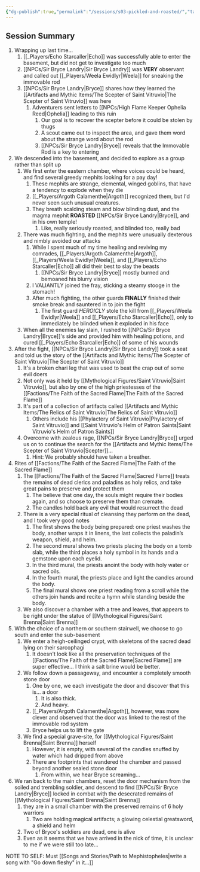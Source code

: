 ```yaml
---
{"dg-publish":true,"permalink":"/sessions/s03-pickled-and-roasted/","tags":["Session_Drakk"],"noteIcon":""}
---
```



## Session Summary
1. Wrapping up last time...
	1. [[_Players/Echo Starcaller\|Echo]] was successfully able to enter the basement, but did not get to investigate too much
	2. [[NPCs/Sir Bryce Landry\|Sir Bryce Landry]] was **VERY** observant and called out [[_Players/Weela Ewidlyr\|Weela]] for sneaking the immovable rod
	3. [[NPCs/Sir Bryce Landry\|Bryce]] shares how they learned the [[Artifacts and Mythic Items/The Scepter of Saint Vitruvio\|The Scepter of Saint Vitruvio]] was here
		1. Adventurers sent letters to [[NPCs/High Flame Keeper Ophelia Reed\|Ophelia]] leading to this ruin
			1. Our goal is to recover the scepter before it could be stolen by thugs
			2. A scout came out to inspect the area, and gave them word about the strange word about the rod
			3. [[NPCs/Sir Bryce Landry\|Bryce]] reveals that the Immovable Rod is a key to entering
2. We descended into the basement, and decided to explore as a group rather than split up
	1. We first enter the eastern chamber, where voices could be heard, and find several greedy mephits looking for a pay day!
		1. These mephits are strange, elemental, winged goblins, that have a tendency to explode when they die
		2. [[_Players/Argoth Calamenthe\|Argoth]] recognized them, but I'd never seen such unusual creatures.
		3. They breath scalding steam and blow blinding dust, and the magma mephit **ROASTED** [[NPCs/Sir Bryce Landry\|Bryce]], and in his own temple!
			1. Like, really seriously roasted, and blinded too, really bad
	2. There was much fighting, and the mephits were unusually dexterous and nimbly avoided our attacks
		1. While I spent much of my time healing and reviving my comrades, [[_Players/Argoth Calamenthe\|Argoth]], [[_Players/Weela Ewidlyr\|Weela]], and [[_Players/Echo Starcaller\|Echo]] all did their best to slay the beasts
			1. [[NPCs/Sir Bryce Landry\|Bryce]] mostly burned and bemoaned his blurry vision
		2. I VALIANTLY joined the fray, sticking a steamy stooge in the stomach!
		3. After much fighting, the other guards **FINALLY** finished their smoke break and sauntered in to join the fight
			1. The first guard *HEROICLY* stole the kill from [[_Players/Weela Ewidlyr\|Weela]] and [[_Players/Echo Starcaller\|Echo]], only to immediately be blinded when it exploded in his face
	3. When all the enemies lay slain, I rushed to [[NPCs/Sir Bryce Landry\|Bryce]]'s side and provided him with healing potions, and cured [[_Players/Echo Starcaller\|Echo]] of some of his wounds
3. After the fight, [[NPCs/Sir Bryce Landry\|Sir Bryce Landry]] took a seat and told us the story of the [[Artifacts and Mythic Items/The Scepter of Saint Vitruvio\|The Scepter of Saint Vitruvio]]
	1. It's a broken chari leg that was used to beat the crap out of some evil doers
	2. Not only was it held by [[Mythological Figures/Saint Vitruvio\|Saint Vitruvio]], but also by one of the high priestesses of the [[Factions/The Faith of the Sacred Flame\|The Faith of the Sacred Flame]]
	3. It's part of a collection of artifacts called [[Artifacts and Mythic Items/The Relics of Saint Vitruvio\|The Relics of Saint Vitruvio]]
		1. Others include his [[Phylactery of Saint Vitruvio\|Phylactery of Saint Vitruvio]] and [[Saint Vitruvio's Helm of Patron Saints\|Saint Vitruvio's Helm of Patron Saints]]
	4. Overcome with zealous rage, [[NPCs/Sir Bryce Landry\|Bryce]] urged us on to continue the search for the [[Artifacts and Mythic Items/The Scepter of Saint Vitruvio\|Scepter]]...
		1. Hint: We probably should have taken a breather.
4. Rites of [[Factions/The Faith of the Sacred Flame\|The Faith of the Sacred Flame]]
	1. The [[Factions/The Faith of the Sacred Flame\|Sacred Flame]] treats the remains of dead clerics and paladins as holy relics, and take great pains to preserve and protect them
		1. The believe that one day, the souls might require their bodies again, and so choose to preserve them than cremate.
		2. The candles hold back any evil that would resurrect the dead
	2. There is a very special ritual of cleansing they perform on the dead, and I took very good notes
		1. The first shows the body being prepared: one priest washes the body, another wraps it in linens, the last collects the paladin’s weapon, shield, and helm.
		2. The second mural shows two priests placing the body on a tomb slab, while the third places a holy symbol in its hands and a gemstone upon each eyelid. 
		3. In the third mural, the priests anoint the body with holy water or sacred oils. 
		4. In the fourth mural, the priests place and light the candles around the body. 
		5. The final mural shows one priest reading from a scroll while the others join hands and recite a hymn while standing beside the body.
	3. We also discover a chamber with a tree and leaves, that appears to be right under the statue of [[Mythological Figures/Saint Brenna\|Saint Brenna]]
5. With the choice of a northern or southern stairwell, we choose to go south and enter the sub-basement
	1. We enter a heigh-ceilinged crypt, with skeletons of the sacred dead lying on their sarcophagi 
		1. It doesn't look like all the preservation techniques of the [[Factions/The Faith of the Sacred Flame\|Sacred Flame]] are super effective... I think a salt brine would be better.
	2. We follow down a passageway, and encounter a completely smooth stone door
		1. One by one, we each investigate the door and discover that this is... a door
			1. It is also thick.
			2. And heavy.
		2. [[_Players/Argoth Calamenthe\|Argoth]], however, was more clever and observed that the door was linked to the rest of the immovable rod system
		3. Bryce helps us to lift the gate
	3. We find a special grave-site, for [[Mythological Figures/Saint Brenna\|Saint Brenna]] herself
		1. However, it is empty, with several of the candles snuffed by water which had dripped from above
		2. There are footprints that wandered the chamber and passed beyond another sealed stone door
			1. From within, we hear Bryce screaming...
6. We ran back to the main chambers, reset the door mechanism from the soiled and trembling soldier, and descend to find [[NPCs/Sir Bryce Landry\|Bryce]] locked in combat with the desecrated remains of [[Mythological Figures/Saint Brenna\|Saint Brenna]]
	1. they are in a small chamber with the preserved remains of 6 holy warriors
		1. Two are holding magical artifacts; a glowing celestial greatsword, a shield and helm
	2. Two of Bryce's soldiers are dead, one is alive
	3. Even as it seems that we have arrived in the nick of time, it is unclear to me if we were still too late...




NOTE TO SELF: Must [[Songs and Stories/Path to Mephistopheles\|write a song with "Go down fleshy" in it...]]